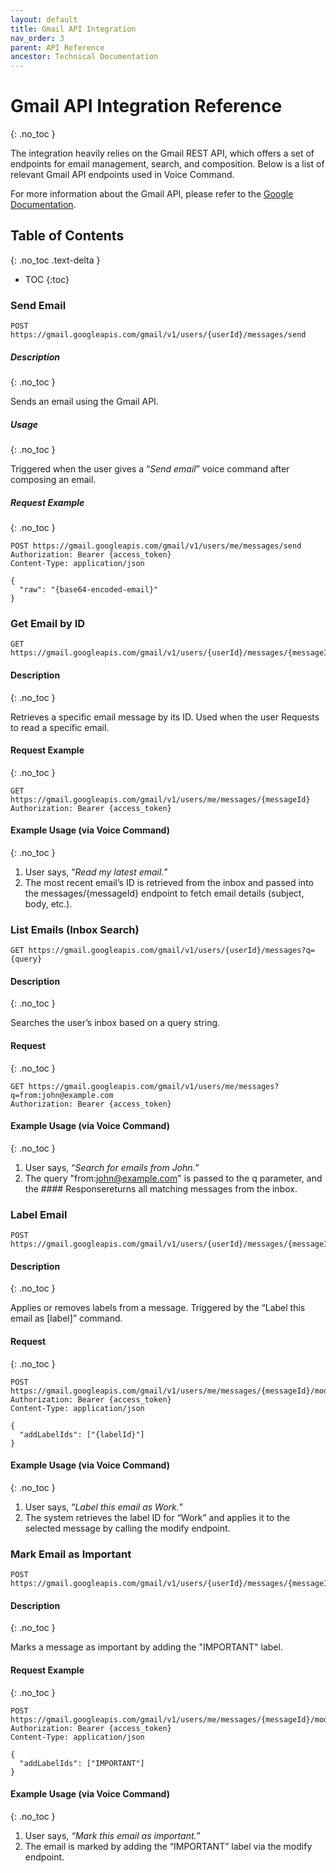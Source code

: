 ```yaml
---
layout: default
title: Gmail API Integration
nav_order: 3
parent: API Reference
ancestor: Technical Documentation
---
```


# Gmail API Integration Reference
{: .no_toc }

The integration heavily relies on the Gmail REST API, which offers a set of endpoints for email management, search, and composition. Below is a list of relevant Gmail API endpoints used in Voice Command.

For more information about the Gmail API, please refer to the [Google Documentation](https://developers.google.com/gmail/api/guides).

## Table of Contents
{: .no_toc .text-delta }

- TOC
{:toc}

### Send Email

```
POST https://gmail.googleapis.com/gmail/v1/users/{userId}/messages/send
```

##### Description
{: .no_toc }

Sends an email using the Gmail API.

##### Usage
{: .no_toc }

Triggered when the user gives a “*Send email*” voice command after composing an email.

##### Request Example
{: .no_toc }

```
POST https://gmail.googleapis.com/gmail/v1/users/me/messages/send
Authorization: Bearer {access_token}
Content-Type: application/json

{
  "raw": "{base64-encoded-email}"
}
```

### Get Email by ID

```
GET https://gmail.googleapis.com/gmail/v1/users/{userId}/messages/{messageId}
```

#### Description
{: .no_toc }

Retrieves a specific email message by its ID. Used when the user Requests to read a specific email.

#### Request Example
{: .no_toc }

```
GET https://gmail.googleapis.com/gmail/v1/users/me/messages/{messageId}
Authorization: Bearer {access_token}
```

#### Example Usage (via Voice Command)
{: .no_toc }

1. User says, “*Read my latest email.*”
2. The most recent email’s ID is retrieved from the inbox and passed into the messages/{messageId} endpoint to fetch email details (subject, body, etc.).

### List Emails (Inbox Search)

```
GET https://gmail.googleapis.com/gmail/v1/users/{userId}/messages?q={query}
```

#### Description
{: .no_toc }

Searches the user’s inbox based on a query string.

#### Request
{: .no_toc }

```
GET https://gmail.googleapis.com/gmail/v1/users/me/messages?q=from:john@example.com
Authorization: Bearer {access_token}
```

#### Example Usage (via Voice Command)
{: .no_toc }

1. User says, “*Search for emails from John.*”
2. The query "from:john@example.com" is passed to the q parameter, and the #### Responsereturns all matching messages from the inbox.

### Label Email

```
POST https://gmail.googleapis.com/gmail/v1/users/{userId}/messages/{messageId}/modify
```

#### Description
{: .no_toc }

Applies or removes labels from a message. Triggered by the “Label this email as [label]” command.

#### Request
{: .no_toc }

```
POST https://gmail.googleapis.com/gmail/v1/users/me/messages/{messageId}/modify
Authorization: Bearer {access_token}
Content-Type: application/json

{
  "addLabelIds": ["{labelId}"]
}
```

#### Example Usage (via Voice Command)
{: .no_toc }

1. User says, “*Label this email as Work.*”
2. The system retrieves the label ID for “Work” and applies it to the selected message by calling the modify endpoint.

### Mark Email as Important

```
POST https://gmail.googleapis.com/gmail/v1/users/{userId}/messages/{messageId}/modify
```

#### Description
{: .no_toc }

Marks a message as important by adding the "IMPORTANT" label.

#### Request Example
{: .no_toc }

```
POST https://gmail.googleapis.com/gmail/v1/users/me/messages/{messageId}/modify
Authorization: Bearer {access_token}
Content-Type: application/json

{
  "addLabelIds": ["IMPORTANT"]
}
```

#### Example Usage (via Voice Command)
{: .no_toc }

1. User says, *“Mark this email as important.”*
2. The email is marked by adding the “IMPORTANT” label via the modify endpoint.
